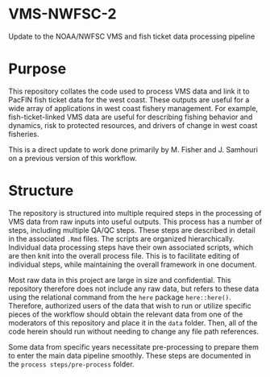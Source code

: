# VMS-NWFSC-2
Update to the NOAA/NWFSC VMS and fish ticket data processing pipeline

# Purpose
This repository collates the code used to process VMS data and link it to PacFIN fish ticket data for the west coast. These outputs are useful for a wide array of applications in west coast fishery management. For example, fish-ticket-linked VMS data are useful for describing fishing behavior and dynamics, risk to protected resources, and drivers of change in west coast fisheries.

This is a direct update to work done primarily by M. Fisher and J. Samhouri on a previous version of this workflow.

# Structure
The repository is structured into multiple required steps in the processing of VMS data from raw inputs into useful outputs. This process has a number of steps, including multiple QA/QC steps. These steps are described in detail in the associated `.Rmd` files. The scripts are organized hierarchically. Individual data processing steps have their own associated scripts, which are then knit into the overall process file. This is to facilitate editing of individual steps, while maintaining the overall framework in one document.

Most raw data in this project are large in size and confidential. This repository therefore does not include any raw data, but refers to these data using the relational command from the `here` package `here::here()`. Therefore, authorized users of the data that wish to run or utilize specific pieces of the workflow should obtain the relevant data from one of the moderators of this repository and place it in the `data` folder. Then, all of the code herein should run without needing to change any file path references.

Some data from specific years necessitate pre-processing to prepare them to enter the main data pipeline smoothly. These steps are documented in the `process steps/pre-process` folder.